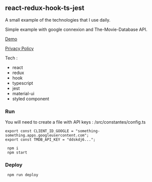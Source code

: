 ## react-redux-hook-ts-jest

A small example of the technologies that I use daily.

Simple example with google connexion and The-Movie-Database API.

[Demo](https://grachet.github.io/react-redux-hook-ts-jest/) 

[Privacy Policy](https://www.privacypolicies.com/live/72f23374-430c-4435-af15-be751f1c63e1) 

Tech :

- react
- redux
- hook
- typescript
- jest
- material-ui
- styled component

### Run

You will need to create a file with API keys : /src/constantes/config.ts

``` 
export const CLIENT_ID_GOOGLE = "something-something.apps.googleusercontent.com";
export const TMDB_API_KEY = "ddskdj6...";
``` 

``` 
 npm i
 npm start
``` 

### Deploy

``` 
 npm run deploy
``` 
